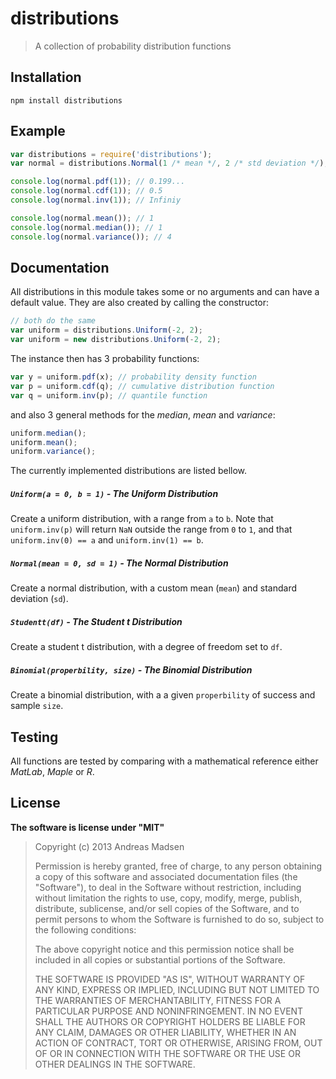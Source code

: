 # distributions

> A collection of probability distribution functions

## Installation

```sheel
npm install distributions
```

## Example

```javascript
var distributions = require('distributions');
var normal = distributions.Normal(1 /* mean */, 2 /* std deviation */);

console.log(normal.pdf(1)); // 0.199...
console.log(normal.cdf(1)); // 0.5
console.log(normal.inv(1)); // Infiniy

console.log(normal.mean()); // 1
console.log(normal.median()); // 1
console.log(normal.variance()); // 4
```

## Documentation

All distributions in this module takes some or no arguments and can have a
default value. They are also created by calling the constructor:

```javascript
// both do the same
var uniform = distributions.Uniform(-2, 2);
var uniform = new distributions.Uniform(-2, 2);
```

The instance then has 3 probability functions:

```javascript
var y = uniform.pdf(x); // probability density function
var p = uniform.cdf(q); // cumulative distribution function
var q = uniform.inv(p); // quantile function
```

and also 3 general methods for the _median_, _mean_ and _variance_:

```javascript
uniform.median();
uniform.mean();
uniform.variance();
```

The currently implemented distributions are listed bellow.

##### `Uniform(a = 0, b = 1)` - The Uniform Distribution

Create a uniform distribution, with a range from `a` to `b`. Note that
`uniform.inv(p)` will return `NaN` outside the range from `0` to `1`,
and that `uniform.inv(0) == a` and  `uniform.inv(1) == b`.

##### `Normal(mean = 0, sd = 1)` - The Normal Distribution

Create a normal distribution, with a custom mean (`mean`) and standard deviation
(`sd`).

##### `Studentt(df)` - The Student t Distribution

Create a student t distribution, with a degree of freedom set to `df`.

##### `Binomial(properbility, size)` - The Binomial Distribution

Create a binomial distribution, with a a given `properbility` of success and
sample `size`.

## Testing

All functions are tested by comparing with a mathematical reference
either _MatLab_, _Maple_ or _R_.

## License

**The software is license under "MIT"**

> Copyright (c) 2013 Andreas Madsen
>
> Permission is hereby granted, free of charge, to any person obtaining a copy
> of this software and associated documentation files (the "Software"), to deal
> in the Software without restriction, including without limitation the rights
> to use, copy, modify, merge, publish, distribute, sublicense, and/or sell
> copies of the Software, and to permit persons to whom the Software is
> furnished to do so, subject to the following conditions:
>
> The above copyright notice and this permission notice shall be included in
> all copies or substantial portions of the Software.
>
> THE SOFTWARE IS PROVIDED "AS IS", WITHOUT WARRANTY OF ANY KIND, EXPRESS OR
> IMPLIED, INCLUDING BUT NOT LIMITED TO THE WARRANTIES OF MERCHANTABILITY,
> FITNESS FOR A PARTICULAR PURPOSE AND NONINFRINGEMENT. IN NO EVENT SHALL THE
> AUTHORS OR COPYRIGHT HOLDERS BE LIABLE FOR ANY CLAIM, DAMAGES OR OTHER
> LIABILITY, WHETHER IN AN ACTION OF CONTRACT, TORT OR OTHERWISE, ARISING FROM,
> OUT OF OR IN CONNECTION WITH THE SOFTWARE OR THE USE OR OTHER DEALINGS IN
> THE SOFTWARE.
